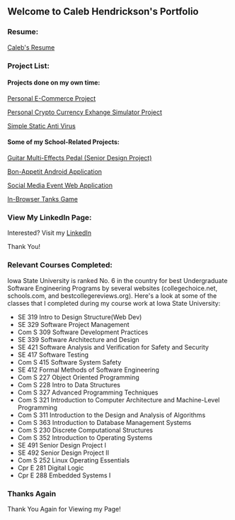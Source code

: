 ## Welcome to Caleb Hendrickson's Portfolio

### Resume:

[Caleb's Resume](Resume_Caleb_Hendrickson.md)

### Project List:

#### Projects done on my own time:

[Personal E-Commerce Project](eStore.md)

[Personal Crypto Currency Exhange Simulator Project](ASP.NET-Core-Web-App.md)

[Simple Static Anti Virus](AntiVirus.md)


#### Some of my School-Related Projects:

[Guitar Multi-Effects Pedal (Senior Design Project)](SeniorDesign.md)

[Bon-Appetit Android Application](BonAppetit.md)

[Social Media Event Web Application](goGetters.md)

[In-Browser Tanks Game](NodejsTanks.md)


### View My LinkedIn Page:

Interested? Visit my [LinkedIn](https://www.linkedin.com/in/caleb-neal-hendrickson/)

Thank You!

### Relevant Courses Completed:

Iowa State University is ranked No. 6 in the country for best Undergraduate Software Engineering Programs by several websites (collegechoice.net, schools.com, and bestcollegereviews.org). 
Here's a look at some of the classes that I completed during my course work at Iowa State University:

- SE 319 Intro to Design Structure(Web Dev) 
- SE 329 Software Project Management
- Com S 309 Software Development Practices 
- SE 339 Software Architecture and Design 
- SE 421 Software Analysis and Verification for Safety and Security
- SE 417 Software Testing
- Com S 415 Software System Safety 
- SE 412 Formal Methods of Software Engineering
- Com S 227 Object Oriented Programming
- Com S 228 Intro to Data Structures 
- Com S 327 Advanced Programming Techniques
- Com S 321 Introduction to Computer Architecture and Machine-Level Programming
- Com S 311 Introduction to the Design and Analysis of Algorithms
- Com S 363 Introduction to Database Management Systems
- Com S 230 Discrete Computational Structures
- Com S 352 Introduction to Operating Systems
- SE 491 Senior Design Project I
- SE 492 Senior Design Project II  
- Com S 252 Linux Operating Essentials 
- Cpr E 281 Digital Logic
- Cpr E 288 Embedded Systems I 

### Thanks Again

Thank You Again for Viewing my Page!

